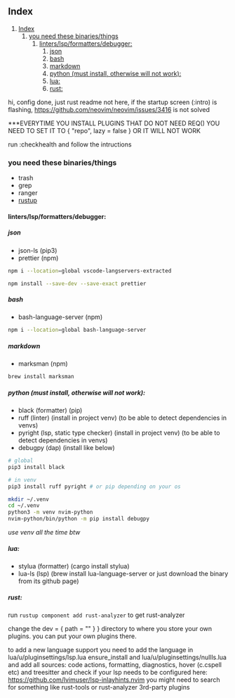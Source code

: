 ## Index

1. [Index](#index)
   1. [you need these binaries/things](#you-need-these-binariesthings)
      1. [linters/lsp/formatters/debugger:](#linterslspformattersdebugger)
         1. [json](#json)
         2. [bash](#bash)
         3. [markdown](#markdown)
         4. [python (must install, otherwise will not work):](#python-must-install-otherwise-will-not-work)
         5. [lua:](#lua)
         6. [rust:](#rust)

hi, config done, just rust readme not here, if the startup screen (:intro) is flashing, https://github.com/neovim/neovim/issues/3416 is not solved

\*\*\*EVERYTIME YOU INSTALL PLUGINS THAT DO NOT NEED REQ() YOU NEED TO SET IT TO { "repo", lazy = false } OR IT WILL NOT WORK

run :checkhealth and follow the intructions

### you need these binaries/things

- trash
- grep
- ranger
- [rustup](https://rustup.rs/)

#### linters/lsp/formatters/debugger:

##### json

- json-ls (pip3)
- prettier (npm)

```bash
npm i --location=global vscode-langservers-extracted
```

```bash
npm install --save-dev --save-exact prettier
```

##### bash

- bash-language-server (npm)

```bash
npm i --location=global bash-language-server
```

##### markdown

- marksman (npm)

```bash
brew install marksman
```

##### python (must install, otherwise will not work):

- black (formatter) (pip)
- ruff (linter) (install in project venv) (to be able to detect dependencies in venvs)
- pyright (lsp, static type checker) (install in project venv) (to be able to detect dependencies in venvs)
- debugpy (dap) (install like below)

```bash
# global
pip3 install black
```

```bash
# in venv
pip3 install ruff pyright # or pip depending on your os
```

```bash
mkdir ~/.venv
cd ~/.venv
python3 -m venv nvim-python
nvim-python/bin/python -m pip install debugpy
```

_use venv all the time btw_

##### lua:

- stylua (formatter) (cargo install stylua)
- lua-ls (lsp) (brew install lua-language-server or just download the binary from its github page)

##### rust:

run `rustup component add rust-analyzer` to get rust-analyzer

change the dev = { path = "" } } directory to where you store your own plugins.
you can put your own plugins there.

to add a new language support you need to add the language in
lua/u/pluginsettings/lsp.lua ensure_install
and
lua/u/pluginsettings/nullls.lua and add all sources:
code actions, formatting, diagnostics, hover (c.cspell etc)
and treesitter
and check if your lsp needs to be configured here: https://github.com/lvimuser/lsp-inlayhints.nvim
you might need to search for something like rust-tools or rust-analyzer 3rd-party plugins
